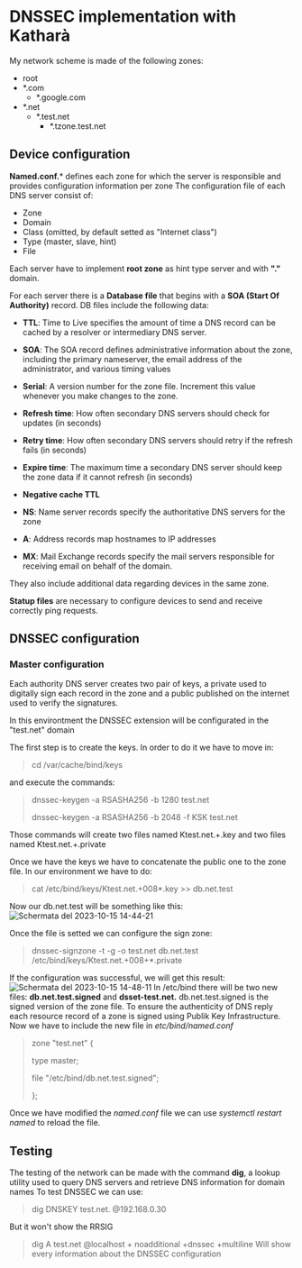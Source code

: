 # DNSSEC implementation with Katharà

My network scheme is made of the following zones:
  - root
  - *.com
    - *.google.com
  - *.net
    - *.test.net
      - *.tzone.test.net

## Device configuration
**Named.conf.*** defines each zone for which the server is responsible and provides configuration information per zone
The configuration file of each DNS server consist of: 
  - Zone
  - Domain
  - Class (omitted, by default setted as "Internet class")
  - Type (master, slave, hint)
  - File

Each server have to implement **root zone** as hint type server and with **"."** domain.

For each server there is a **Database file** that begins with a **SOA (Start Of Authority)** record.
DB files include the following data:
  - **TTL**:
    Time to Live specifies the amount of time a DNS record can be cached by a resolver or intermediary DNS server.
  - **SOA**:
    The SOA record defines administrative information about the zone, including the primary nameserver, the email address of the administrator, and various timing values
  - **Serial**:
    A version number for the zone file. Increment this value whenever you make changes to the zone.
  - **Refresh time**:
    How often secondary DNS servers should check for updates (in seconds)
  - **Retry time**:
    How often secondary DNS servers should retry if the refresh fails (in seconds)
  - **Expire time**:
    The maximum time a secondary DNS server should keep the zone data if it cannot refresh (in seconds)
  - **Negative cache TTL**

  - **NS**:
    Name server records specify the authoritative DNS servers for the zone
  - **A**:
    Address records map hostnames to IP addresses
  - **MX**:
    Mail Exchange records specify the mail servers responsible for receiving email on behalf of the domain.
    
They also include additional data regarding devices in the same zone.

**Statup files** are necessary to configure devices to send and receive correctly ping requests.

## DNSSEC configuration 
### Master configuration
Each authority DNS server creates two pair of keys, a private used to digitally sign each record in the zone and a public published on the internet used to verify the signatures.

In this environtment the DNSSEC extension will be configurated in the "test.net" domain

The first step is to create the keys. In order to do it we have to move in:
 > cd /var/cache/bind/keys
>

and execute the commands:
> dnssec-keygen -a RSASHA256 -b 1280 test.net
> 
> dnssec-keygen -a RSASHA256 -b 2048 -f KSK test.net
> 
Those commands will create two files named Ktest.net.+.key and two files named Ktest.net.+.private

Once we have the keys we have to concatenate the public one to the zone file. In our environment we have to do:
> cat /etc/bind/keys/Ktest.net.+008*.key >> db.net.test
>
Now our db.net.test will be something like this: 
![Schermata del 2023-10-15 14-44-21](https://github.com/Ayaril/KathaDNSSEC/assets/80338147/9b3d3725-5c2c-420e-be50-af4eeba4d33d)

Once the file is setted we can configure the sign zone:
> dnssec-signzone -t -g -o test.net db.net.test /etc/bind/keys/Ktest.net.+008+*.private
>
If the configuration was successful, we will get this result:
![Schermata del 2023-10-15 14-48-11](https://github.com/Ayaril/KathaDNSSEC/assets/80338147/d40a1f16-ec30-4aa6-843a-10a8b317c09f)
In /etc/bind there will be two new files: **db.net.test.signed** and **dsset-test.net.**
db.net.test.signed is the signed version of the zone file. To ensure the authenticity of DNS reply each resource record of a zone is signed using Publik Key Infrastructure.
Now we have to include the new file in *etc/bind/named.conf*
  > zone "test.net" {
  >
  > type master;
  >
  > file "/etc/bind/db.net.test.signed";
  >
  > };
>
Once we have modified the *named.conf* file we can use *systemctl restart named* to reload the file.

## Testing
The testing of the network can be made with the command **dig**, a lookup utility used to query DNS servers and retrieve DNS information for domain names
To test DNSSEC we can use:
> dig DNSKEY test.net. @192.168.0.30
>
But it won't show the RRSIG
> dig A test.net @localhost + noadditional +dnssec +multiline
Will show every information about the DNSSEC configuration
